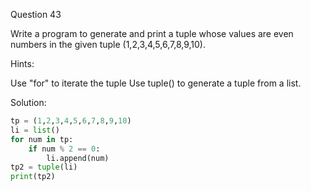 Question 43

Write a program to generate and print a tuple whose values are even numbers in the given tuple (1,2,3,4,5,6,7,8,9,10).

Hints:

Use "for" to iterate the tuple Use tuple() to generate a tuple from a list.

Solution:

```python
tp = (1,2,3,4,5,6,7,8,9,10)
li = list()
for num in tp:
	if num % 2 == 0:
		li.append(num)
tp2 = tuple(li)
print(tp2)
```
